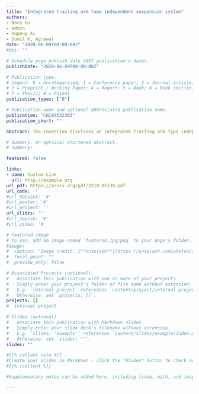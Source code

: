 ```yaml
---
title: "Integrated trailing arm type independent suspension system"
authors:
- Boce Hu
- admin
- Xupeng Ai
- Sunil K, Agrawal
date: "2020-06-09T00:00:00Z"
#doi: ""

# Schedule page publish date (NOT publication's date).
publishDate: "2020-06-09T00:00:00Z"

# Publication type.
# Legend: 0 = Uncategorized; 1 = Conference paper; 2 = Journal article;
# 3 = Preprint / Working Paper; 4 = Report; 5 = Book; 6 = Book section;
# 7 = Thesis; 8 = Patent
publication_types: ["8"]

# Publication name and optional abbreviated publication name.
publication: "CN109532363"
publication_short: ""

abstract: The invention discloses an integrated trailing arm type independent suspension system. The system comprises a power device, the left side and the right side of the power device sleeve mandrels respectively, the mandrels on the left side and the right side are fixedly connected with a vehicle body separately, blade dampers and trailing arms sleeve the mandrels on the left side and the right side insequence from inside to outside, the inner ends of two blade dampers on the left side and the right side are connected with the two ends of the power device respectively, the trailing arms are connected with the blade dampers on the corresponding sides, torsion rod springs are connected between the blade damper on the left side and the trailing arm on the right side and between the blade damper on the right side and the trailing arm on the left side, and the lower ends of the two trailing arms are connected with the wheels. Automatic adjustment of the vehicle body height is achieved, and thevehicle body damping function is achieved; a vehicle body platform can adapt to various complex terrains, and the functions of climbing, ditch crossing, mountain driving and the like are achieved.

# Summary. An optional shortened abstract.
# summary: 

featured: false

links:
- name: Custom Link
  url: http://example.org
url_pdf: https://arxiv.org/pdf/2210.05130.pdf
url_code: ''
#url_dataset: '#'
#url_poster: '#'
#url_project: ''
url_slides: ''
#url_source: '#'
#url_video: '#'

# Featured image
# To use, add an image named `featured.jpg/png` to your page's folder. 
#image:
#  caption: 'Image credit: [**Unsplash**](https://unsplash.com/photos/s9CC2SKySJM)'
#  focal_point: ""
#  preview_only: false

# Associated Projects (optional).
#   Associate this publication with one or more of your projects.
#   Simply enter your project's folder or file name without extension.
#   E.g. `internal-project` references `content/project/internal-project/index.md`.
#   Otherwise, set `projects: []`.
projects: []
#- internal-project

# Slides (optional).
#   Associate this publication with Markdown slides.
#   Simply enter your slide deck's filename without extension.
#   E.g. `slides: "example"` references `content/slides/example/index.md`.
#   Otherwise, set `slides: ""`.
slides: ""

#{{% callout note %}}
#Create your slides in Markdown - click the *Slides* button to check out the example.
#{{% /callout %}}

#Supplementary notes can be added here, including [code, math, and images](https://wowchemy.com/docs/writing-markdown-latex/).

---
```


